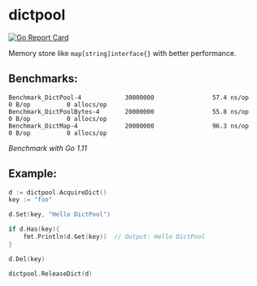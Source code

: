 dictpool
========

[![Go Report Card](https://goreportcard.com/badge/github.com/savsgio/dictpool)](https://goreportcard.com/report/github.com/savsgio/dictpool)

Memory store like `map[string]interface{}` with better performance.

## Benchmarks:
```
Benchmark_DictPool-4            30000000                57.4 ns/op             0 B/op          0 allocs/op
Benchmark_DictPoolBytes-4       20000000                55.8 ns/op             0 B/op          0 allocs/op
Benchmark_DictMap-4             20000000                96.3 ns/op             0 B/op          0 allocs/op
```

*Benchmark with Go 1.11*

## Example:
```go
d := dictpool.AcquireDict()
key := "foo"

d.Set(key, "Hello DictPool")

if d.Has(key){
    fmt.Println(d.Get(key))  // Output: Hello DictPool
}

d.Del(key)

dictpool.ReleaseDict(d)
```
